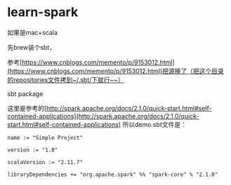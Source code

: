# learn-spark

如果是mac+scala

先brew装个sbt，

参考[https://www.cnblogs.com/memento/p/9153012.html](https://www.cnblogs.com/memento/p/9153012.html)把源换了（把这个目录的repositories文件拷到~/.sbt/下就行~~）

sbt package 

这里是参考的[http://spark.apache.org/docs/2.1.0/quick-start.html#self-contained-applications](http://spark.apache.org/docs/2.1.0/quick-start.html#self-contained-applications)
所以demo.sbt文件是：

```
name := "Simple Project"

version := "1.0"

scalaVersion := "2.11.7"

libraryDependencies += "org.apache.spark" %% "spark-core" % "2.1.0"
```
